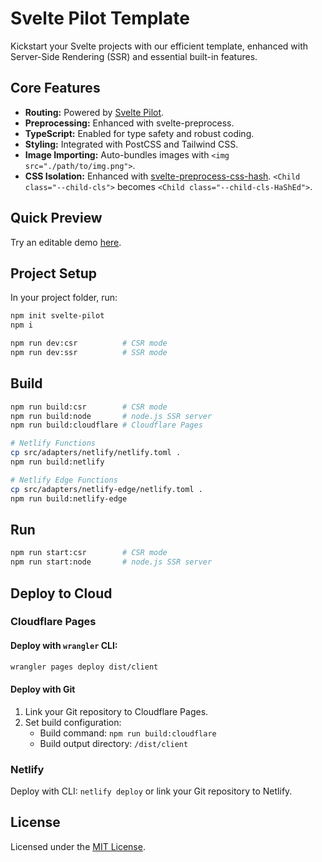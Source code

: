 # Svelte Pilot Template

Kickstart your Svelte projects with our efficient template, enhanced with Server-Side Rendering (SSR) and essential built-in features.

## Core Features
- **Routing:** Powered by [Svelte Pilot](https://github.com/jiangfengming/svelte-pilot).
- **Preprocessing:** Enhanced with svelte-preprocess.
- **TypeScript:** Enabled for type safety and robust coding.
- **Styling:** Integrated with PostCSS and Tailwind CSS.
- **Image Importing:** Auto-bundles images with `<img src="./path/to/img.png">`.
- **CSS Isolation:** Enhanced with [svelte-preprocess-css-hash](https://github.com/jiangfengming/svelte-preprocess-css-hash). `<Child class="--child-cls">` becomes `<Child class="--child-cls-HaShEd">`.

## Quick Preview
Try an editable demo [here](https://stackblitz.com/~/github.com/jiangfengming/svelte-pilot-template?startScript=dev:ssr).

## Project Setup

In your project folder, run:

```sh
npm init svelte-pilot
npm i

npm run dev:csr          # CSR mode
npm run dev:ssr          # SSR mode
```

## Build

```sh
npm run build:csr        # CSR mode
npm run build:node       # node.js SSR server
npm run build:cloudflare # Cloudflare Pages

# Netlify Functions
cp src/adapters/netlify/netlify.toml .
npm run build:netlify

# Netlify Edge Functions
cp src/adapters/netlify-edge/netlify.toml .
npm run build:netlify-edge 
```

## Run

```sh
npm run start:csr        # CSR mode
npm run start:node       # node.js SSR server
```

## Deploy to Cloud

### Cloudflare Pages

#### Deploy with `wrangler` CLI:

```sh
wrangler pages deploy dist/client
```

#### Deploy with Git

1. Link your Git repository to Cloudflare Pages.
2. Set build configuration:
   - Build command: `npm run build:cloudflare`
   - Build output directory: `/dist/client`

### Netlify

Deploy with CLI: `netlify deploy` or link your Git repository to Netlify.

## License

Licensed under the [MIT License](LICENSE). 